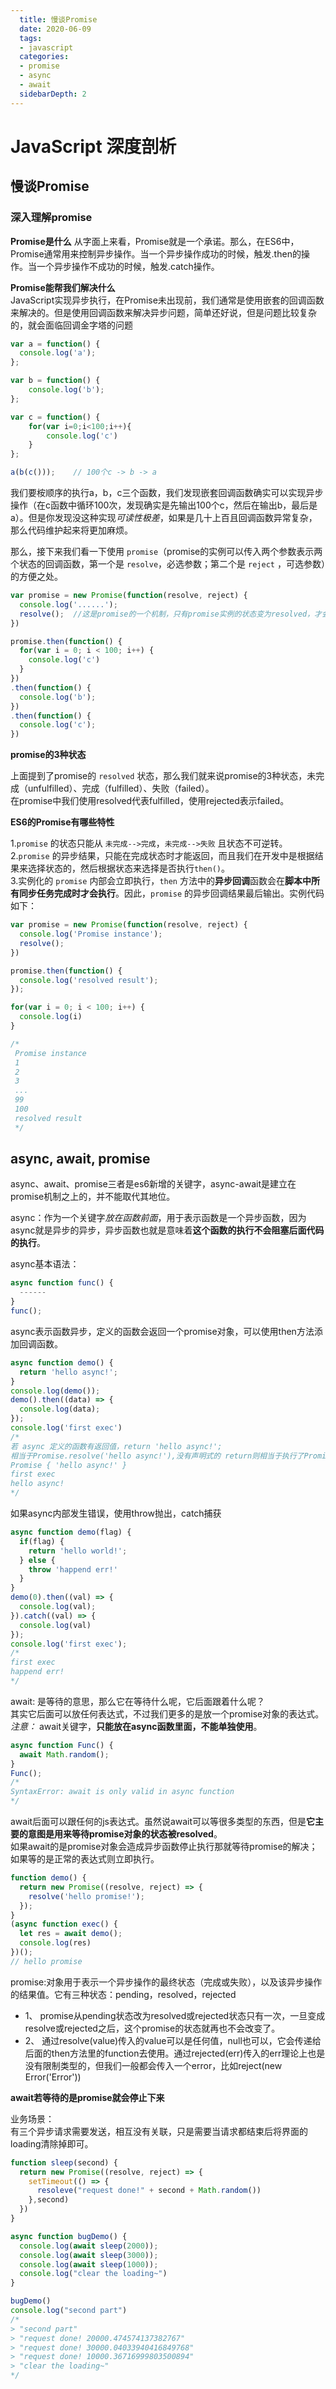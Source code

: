 ```yaml
---
  title: 慢谈Promise
  date: 2020-06-09
  tags: 
  - javascript
  categories: 
  - promise
  - async
  - await
  sidebarDepth: 2
---
```


# JavaScript 深度剖析

## 慢谈Promise  

  ### 深入理解promise  

  **Promise是什么**
  从字面上来看，Promise就是一个承诺。那么，在ES6中，Promise通常用来控制异步操作。当一个异步操作成功的时候，触发.then的操作。当一个异步操作不成功的时候，触发.catch操作。  

  **Promise能帮我们解决什么**  
  JavaScript实现异步执行，在Promise未出现前，我们通常是使用嵌套的回调函数来解决的。但是使用回调函数来解决异步问题，简单还好说，但是问题比较复杂的，就会面临回调金字塔的问题

  ```javascript
  var a = function() {
    console.log('a');
  };

  var b = function() {
      console.log('b');
  };

  var c = function() {
      for(var i=0;i<100;i++){
          console.log('c')
      }  
  };

  a(b(c()));    // 100个c -> b -> a
  ```
  我们要桉顺序的执行a，b，c三个函数，我们发现嵌套回调函数确实可以实现异步操作（在c函数中循环100次，发现确实是先输出100个c，然后在输出b，最后是a）。但是你发现没这种实现*可读性极差*，如果是几十上百且回调函数异常复杂，那么代码维护起来将更加麻烦。

  那么，接下来我们看一下使用 <code>promise</code>（promise的实例可以传入两个参数表示两个状态的回调函数，第一个是 <code>resolve</code>，必选参数；第二个是 <code>reject</code> ，可选参数）的方便之处。

  ```javascript
  var promise = new Promise(function(resolve, reject) {
    console.log('......');
    resolve();  //这是promise的一个机制，只有promise实例的状态变为resolved，才会触发then回调函数
  })

  promise.then(function() {
    for(var i = 0; i < 100; i++) {
      console.log('c')
    }
  })
  .then(function() {
    console.log('b');
  })
  .then(function() {
    console.log('c');
  })
  ```

  **promise的3种状态**

  上面提到了promise的 <code>resolved</code> 状态，那么我们就来说promise的3种状态，未完成（unfulfilled）、完成（fulfilled）、失败（failed）。  
  在promise中我们使用resolved代表fulfilled，使用rejected表示failed。

  **ES6的Promise有哪些特性**

  1.<code>promise</code> 的状态只能从 <code>未完成-->完成</code>，<code>未完成-->失败</code> 且状态不可逆转。  
  2.<code>promise</code> 的异步结果，只能在完成状态时才能返回，而且我们在开发中是根据结果来选择状态的，然后根据状态来选择是否执行<code>then()</code>。  
  3.实例化的 <code>promise</code> 内部会立即执行，<code>then</code> 方法中的**异步回调**函数会在**脚本中所有同步任务完成时才会执行**。因此，<code>promise</code> 的异步回调结果最后输出。实例代码如下：

  ```javascript
  var promise = new Promise(function(resolve, reject) {
    console.log('Promise instance');
    resolve();
  })

  promise.then(function() {
    console.log('resolved result');
  });

  for(var i = 0; i < 100; i++) {
    console.log(i)
  }

  /*
   Promise instance
   1
   2
   3
   ...
   99
   100
   resolved result
   */
  ```

## async, await, promise
  async、await、promise三者是es6新增的关键字，async-await是建立在promise机制之上的，并不能取代其地位。

  async：作为一个关键字*放在函数前面*，用于表示函数是一个异步函数，因为async就是异步的异步，异步函数也就是意味着**这个函数的执行不会阻塞后面代码的执行**。

  async基本语法：
  ```javascript
  async function func() {
    ------
  }
  func();
  ```
  async表示函数异步，定义的函数会返回一个promise对象，可以使用then方法添加回调函数。

  ```javascript
  async function demo() {
    return 'hello async!';
  }
  console.log(demo());
  demo().then((data) => {
    console.log(data);
  });
  console.log('first exec')
  /*
  若 async 定义的函数有返回值，return 'hello async!';
  相当于Promise.resolve('hello async!'),没有声明式的 return则相当于执行了Promise.resolve();
  Promise { 'hello async!' }
  first exec
  hello async!
  */
  ```
  如果async内部发生错误，使用throw抛出，catch捕获

  ```javascript
  async function demo(flag) {
    if(flag) {
      return 'hello world!';
    } else {
      throw 'happend err!'
    }
  }
  demo(0).then((val) => {
    console.log(val);
  }).catch((val) => {
    console.log(val)
  });
  console.log('first exec');
  /*
  first exec
  happend err!
  */
  ```
  await: 是等待的意思，那么它在等待什么呢，它后面跟着什么呢？  
  其实它后面可以放任何表达式，不过我们更多的是放一个promise对象的表达式。  
  *注意：* await关键字，**只能放在async函数里面，不能单独使用**。

  ```javascript
  async function Func() {
    await Math.random();
  }
  Func();
  /*
  SyntaxError: await is only valid in async function
  */
  ```
  await后面可以跟任何的js表达式。虽然说await可以等很多类型的东西，但是**它主要的意图是用来等待promise对象的状态被resolved**。  
  如果await的是promise对象会造成异步函数停止执行那就等待promise的解决；  
  如果等的是正常的表达式则立即执行。

  ```javascript
  function demo() {
    return new Promise((resolve, reject) => {
      resolve('hello promise!');
    });
  }
  (async function exec() {
    let res = await demo();
    console.log(res)
  })();
  // hello promise
  ```

promise:对象用于表示一个异步操作的最终状态（完成或失败），以及该异步操作的结果值。它有三种状态：pending，resolved，rejected
- 1、 promise从pending状态改为resolved或rejected状态只有一次，一旦变成resolve或rejected之后，这个promise的状态就再也不会改变了。
- 2、 通过resolve(value)传入的value可以是任何值，null也可以，它会传递给后面的then方法里的function去使用。通过rejected(err)传入的err理论上也是没有限制类型的，但我们一般都会传入一个error，比如reject(new Error('Error'))

**await若等待的是promise就会停止下来**

业务场景：  
  有三个异步请求需要发送，相互没有关联，只是需要当请求都结束后将界面的loading清除掉即可。

```javascript
function sleep(second) {
  return new Promise((resolve, reject) => {
    setTimeout(() => {
      resoleve("request done!" + second + Math.random())
    },second)
  })
}

async function bugDemo() {
  console.log(await sleep(2000));
  console.log(await sleep(3000));
  console.log(await sleep(1000));
  console.log("clear the loading~")
}

bugDemo()
console.log("second part")
/*
> "second part"
> "request done! 20000.474574137382767"
> "request done! 30000.04033940416849768"
> "request done! 10000.36716999803500894"
> "clear the loading~"
*/
```
